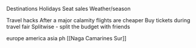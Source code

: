 Destinations
Holidays
Seat sales
Weather/season

Travel hacks
After a major calamity flights are cheaper
Buy tickets during travel fair
Splitwise - split the budget with friends

europe america asia ph
[[Naga Camarines Sur]]